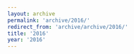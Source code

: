 ```yaml
---
layout: archive
permalink: 'archive/2016/'
redirect_from: 'archive/archive/2016/'
title: '2016'
year: '2016'
---
```

